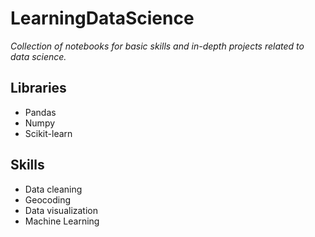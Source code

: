 # LearningDataScience
*Collection of notebooks for basic skills and in-depth projects related to data science.*

## Libraries
* Pandas
* Numpy
* Scikit-learn

## Skills
* Data cleaning
* Geocoding
* Data visualization
* Machine Learning
